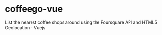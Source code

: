 # coffeego-vue
List the nearest coffee shops around using the Foursquare API and HTML5 Geolocation - Vuejs
